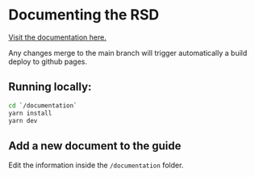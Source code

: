 <!--
SPDX-FileCopyrightText: 2022 Jesús García Gonzalez (Netherlands eScience Center) <j.g.gonzalez@esciencecenter.nl>
SPDX-FileCopyrightText: 2022 Netherlands eScience Center
SPDX-FileCopyrightText: 2022 Helmholtz Centre Potsdam - GFZ German Research Centre for Geosciences
SPDX-FileCopyrightText: 2022 Matthias Rüster (GFZ) <matthias.ruester@gfz-potsdam.de>

SPDX-License-Identifier: CC-BY-4.0
-->
# Documenting the RSD

[Visit the documentation here.](https://research-software-directory.github.io/RSD-as-a-service/)

Any changes merge to the main branch will trigger automatically a build deploy to github pages.

## Running locally:
```bash
cd `/documentation`
yarn install
yarn dev
```
## Add a new document to the guide

Edit the information inside the `/documentation` folder.
